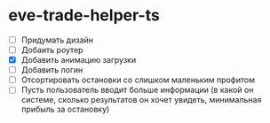 # eve-trade-helper-ts
- [ ] Придумать дизайн
- [ ] Добаить роутер
- [X] Добавить анимацию загрузки
- [ ] Добавить логин
- [ ] Отсортировать остановки со слишком маленьким профитом
- [ ] Пусть пользователь вводит больше информации (в какой он системе, сколько результатов он хочет увидеть, минимальная прибыль за остановку)